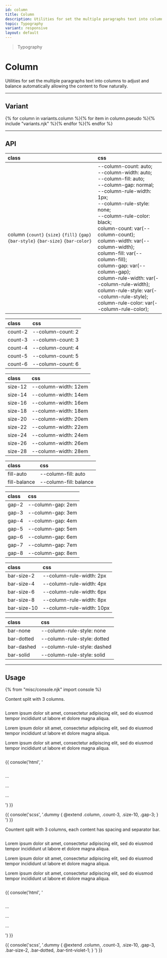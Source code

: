 ```yaml
---
id: column
title: Column
description: Utilities for set the multiple paragraphs text into columns to adjust and balance automatically allowing the content to flow naturally.
topic: Typography
variant: responsive
layout: default
---
```


> Typography

# Column

Utilities for set the multiple paragraphs text into columns to adjust and balance automatically allowing the content to flow naturally.

---

## Variant

<div class="flex flex-gap-2 flex-wrap justify-start items-center">{% for column in variants.column %}{% for item in column.pseudo %}{% include "variants.njk" %}{% endfor %}{% endfor %}</div>

---

## API

| <span class="padding-x-3 padding-y-1 text-white bg-shade-granite-5 font-semibold curve-border-md">class</span> | <span class="padding-x-3 padding-y-1 text-white bg-shade-granite-5 font-semibold curve-border-md">css</span> |
|:--|:--|
| column `{count}` `{size}` `{fill}` `{gap}` `{bar-style}` `{bar-size}` `{bar-color}` | --column-count: auto;<br> --column-width: auto;<br> --column-fill: auto;<br> --column-gap: normal;<br> --column-rule-width: 1px;<br> --column-rule-style: none;<br> --column-rule-color: black;<br> column-count: var(--column-count);<br> column-width: var(--column-width);<br> column-fill: var(--column-fill);<br> column-gap: var(--column-gap);<br> column-rule-width: var(--column-rule-width);<br> column-rule-style: var(--column-rule-style);<br> column-rule-color: var(--column-rule-color); |

| <span class="padding-x-3 padding-y-1 text-white bg-shade-granite-5 font-semibold curve-border-md">class</span> | <span class="padding-x-3 padding-y-1 text-white bg-shade-granite-5 font-semibold curve-border-md">css</span> |
|:--|:--|
| count-2 | --column-count: 2 |
| count-3 | --column-count: 3 |
| count-4 | --column-count: 4 |
| count-5 | --column-count: 5 |
| count-6 | --column-count: 6 |

| <span class="padding-x-3 padding-y-1 text-white bg-shade-granite-5 font-semibold curve-border-md">class</span> | <span class="padding-x-3 padding-y-1 text-white bg-shade-granite-5 font-semibold curve-border-md">css</span> |
|:--|:--|
| size-12 | --column-width: 12em |
| size-14 | --column-width: 14em |
| size-16 | --column-width: 16em |
| size-18 | --column-width: 18em |
| size-20 | --column-width: 20em |
| size-22 | --column-width: 22em |
| size-24 | --column-width: 24em |
| size-26 | --column-width: 26em |
| size-28 | --column-width: 28em |

| <span class="padding-x-3 padding-y-1 text-white bg-shade-granite-5 font-semibold curve-border-md">class</span> | <span class="padding-x-3 padding-y-1 text-white bg-shade-granite-5 font-semibold curve-border-md">css</span> |
|:--|:--|
| fill-auto | --column-fill: auto |
| fill-balance | --column-fill: balance |

| <span class="padding-x-3 padding-y-1 text-white bg-shade-granite-5 font-semibold curve-border-md">class</span> | <span class="padding-x-3 padding-y-1 text-white bg-shade-granite-5 font-semibold curve-border-md">css</span> |
|:--|:--|
| gap-2 | --column-gap: 2em |
| gap-3 | --column-gap: 3em |
| gap-4 | --column-gap: 4em |
| gap-5 | --column-gap: 5em |
| gap-6 | --column-gap: 6em |
| gap-7 | --column-gap: 7em |
| gap-8 | --column-gap: 8em |

| <span class="padding-x-3 padding-y-1 text-white bg-shade-granite-5 font-semibold curve-border-md">class</span> | <span class="padding-x-3 padding-y-1 text-white bg-shade-granite-5 font-semibold curve-border-md">css</span> |
|:--|:--|
| bar-size-2 | --column-rule-width: 2px |
| bar-size-4 | --column-rule-width: 4px |
| bar-size-6 | --column-rule-width: 6px |
| bar-size-8 | --column-rule-width: 8px |
| bar-size-10 |  --column-rule-width: 10px |

| <span class="padding-x-3 padding-y-1 text-white bg-shade-granite-5 font-semibold curve-border-md">class</span> | <span class="padding-x-3 padding-y-1 text-white bg-shade-granite-5 font-semibold curve-border-md">css</span> |
|:--|:--|
| bar-none | --column-rule-style: none |
| bar-dotted | --column-rule-style: dotted |
| bar-dashed | --column-rule-style: dashed |
| bar-solid | --column-rule-style: solid |

---

## Usage

{% from "misc/console.njk" import console %}

Content split with 3 columns.

<div class="padding-x-4 padding-y-2 margin-x-auto width-full">
  <div class="padding-x-8 text-sm column count-3 size-10 gap-3">
    <p>
      Lorem ipsum dolor sit amet, consectetur adipiscing elit, sed do eiusmod tempor incididunt ut labore et dolore magna aliqua.
    </p>
    <p>
      Lorem ipsum dolor sit amet, consectetur adipiscing elit, sed do eiusmod tempor incididunt ut labore et dolore magna aliqua.
    </p>
    <p>
      Lorem ipsum dolor sit amet, consectetur adipiscing elit, sed do eiusmod tempor incididunt ut labore et dolore magna aliqua.
    </p>
  </div>
</div>

{{ console('html',
'<div class="column count-3 size-10 gap-3">
    <p> ... </p>
    <p> ... </p>
    <p> ... </p>
  </div>
') }}

{{ console('scss',
'.dummy {
    @extend
      .column,
      .count-3,
      .size-10,
      .gap-3;
}
') }}

Countent split with 3 columns, each content has spacing and separator bar.

<div class="padding-x-4 padding-y-2 margin-x-auto width-full">
  <div class="padding-x-8 text-sm column count-3 size-10 gap-3 ... bar-size-4 bar-dotted bar-tint-violet-1">
    <p>
      Lorem ipsum dolor sit amet, consectetur adipiscing elit, sed do eiusmod tempor incididunt ut labore et dolore magna aliqua.
    </p>
    <p>
      Lorem ipsum dolor sit amet, consectetur adipiscing elit, sed do eiusmod tempor incididunt ut labore et dolore magna aliqua.
    </p>
    <p>
      Lorem ipsum dolor sit amet, consectetur adipiscing elit, sed do eiusmod tempor incididunt ut labore et dolore magna aliqua.
    </p>
  </div>
</div>

{{ console('html',
'<div class="column count-3 size-10 gap-3 ... bar-size-2 bar-dotted ... bar-tint-violet-1">
    <p> ... </p>
    <p> ... </p>
    <p> ... </p>
  </div>
') }}

{{ console('scss',
'.dummy {
    @extend
      .column,
      .count-3,
      .size-10,
      .gap-3,
      .bar-size-2,
      .bar-dotted,
      .bar-tint-violet-1;
}
') }}